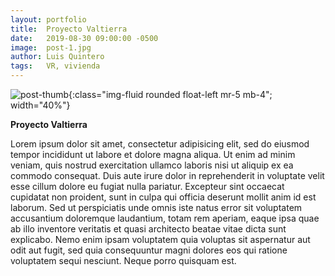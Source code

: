 ```yaml
---
layout: portfolio
title:  Proyecto Valtierra
date:   2019-08-30 09:00:00 -0500
image:  post-1.jpg
author: Luis Quintero
tags:   VR, vivienda
---
```


![post-thumb]({{site.baseurl}}/assets/images/portfolio/valtierra-vr.jpg){:class="img-fluid rounded float-left mr-5 mb-4"; width="40%"}

**Proyecto Valtierra**

Lorem ipsum dolor sit amet, consectetur adipisicing elit, sed do eiusmod tempor incididunt ut labore et dolore magna aliqua. Ut enim ad minim veniam, quis nostrud exercitation ullamco laboris nisi ut aliquip ex ea commodo consequat. Duis aute irure dolor in reprehenderit in voluptate velit esse cillum dolore eu fugiat nulla pariatur. Excepteur sint occaecat cupidatat non proident, sunt in culpa qui officia deserunt mollit anim id est laborum. Sed ut perspiciatis unde omnis iste natus error sit voluptatem accusantium doloremque laudantium, totam rem aperiam, eaque ipsa quae ab illo inventore veritatis et quasi architecto beatae vitae dicta sunt explicabo. Nemo enim ipsam voluptatem quia voluptas sit aspernatur aut odit aut fugit, sed quia consequuntur magni dolores eos qui ratione voluptatem sequi nesciunt. Neque porro quisquam est.
